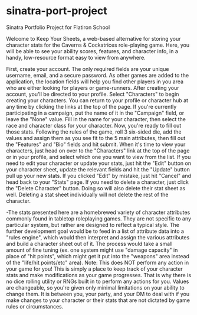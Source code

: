 # sinatra-port-project
Sinatra Portfolio Project for Flatiron School

Welcome to Keep Your Sheets, a web-based alternative for storing your character stats for the Caverns & Cockatrices role-playing game. Here, you will be able to see your ability scores, features, and character info, in a handy, low-resource format easy to view from anywhere.

First, create your account. The only required fields are your unique username, email, and a secure password. As other games are added to the application, the location fields will help you find other players in you area who are either looking for players or game-runners. 
After creating your account, you'll be directed to your profile. Select "Characters" to begin creating your characters. You can return to your profile or character hub at any time by clicking the links at the top of the page. If you're currently participating in a campaign, put the name of it in the "Campaign" field, or leave the "None" value. Fill in the name for your character, then select the race and character class for your character.
Now, you're ready to fill out those stats. Following the rules of the game, roll 3 six-sided die, add the values and assign them as you see fit to the 5 main attributes, then fill out the "Features" and "Bio" fields and hit submit. 
When it's time to view your characters, just head on over to the "Characters" link at the top of the page or in your profile, and select which one you want to view from the list. 
If you need to edit your character or update your stats, just hit the "Edit" button on your character sheet, update the relevant fields and hit the "Update" button pull up your new stats. If you clicked "Edit" by mistake, just hit "Cancel" and head back to your "Stats" page. If you need to delete a character, just click the "Delete Character" button. Doing so will also delete their stat sheet as well. Deleting a stat sheet individually will not delete the rest of the character.

-The stats presented here are a homebrewed variety of character attributes commonly found in tabletop roleplaying games. They are not specific to any particular system, but rather are designed to reflect a typical style. The further development goal would be to feed in a list of attribute data into a "rules engine", which would then interpret and assign the various attributes and build a character sheet out of it. The process would take a small amount of fine tuning (ex. one system might use "damage capacity" in place of "hit points", which might get it put into the "weapons" area instead of the "life/hit points/etc" area).
Note: This does NOT perform any action in your game for you! This is simply a place to keep track of your character stats and make modifications as your game progresses. That is why there is no dice rolling utility or RNGs built in to perform any actions for you. Values are changeable, so you're given only minimal limitations on your ability to change them. It is between you, your party, and your DM to deal with if you make changes to your character or their stats that are not dictated by game rules or circumstances.
